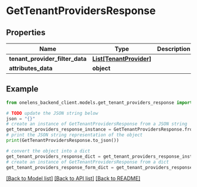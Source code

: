 # GetTenantProvidersResponse


## Properties

Name | Type | Description | Notes
------------ | ------------- | ------------- | -------------
**tenant_provider_filter_data** | [**List[TenantProvider]**](TenantProvider.md) |  | 
**attributes_data** | **object** |  | 

## Example

```python
from onelens_backend_client.models.get_tenant_providers_response import GetTenantProvidersResponse

# TODO update the JSON string below
json = "{}"
# create an instance of GetTenantProvidersResponse from a JSON string
get_tenant_providers_response_instance = GetTenantProvidersResponse.from_json(json)
# print the JSON string representation of the object
print(GetTenantProvidersResponse.to_json())

# convert the object into a dict
get_tenant_providers_response_dict = get_tenant_providers_response_instance.to_dict()
# create an instance of GetTenantProvidersResponse from a dict
get_tenant_providers_response_form_dict = get_tenant_providers_response.from_dict(get_tenant_providers_response_dict)
```
[[Back to Model list]](../README.md#documentation-for-models) [[Back to API list]](../README.md#documentation-for-api-endpoints) [[Back to README]](../README.md)


